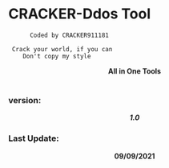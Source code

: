 # CRACKER-Ddos Tool

          Coded by CRACKER911181

     Crack your world, if you can
        Don't copy my style

<div align="center">
<b><b>All in One Tools</b></b>
</div><br>

### version:
<div align="center"><i><b>1.0<b></i></div>


### Last Update:
<div align="center"><b>09/09/2021</b></div>
